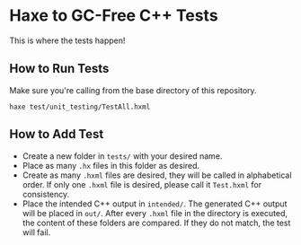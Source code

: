 # Haxe to GC-Free C++ Tests

This is where the tests happen!

## How to Run Tests
Make sure you're calling from the base directory of this repository.
```hxml
haxe test/unit_testing/TestAll.hxml
```

## How to Add Test
 * Create a new folder in `tests/` with your desired name.
 * Place as many `.hx` files in this folder as desired.
 * Create as many `.hxml` files are desired, they will be called in alphabetical order. If only one `.hxml` file is desired, please call it `Test.hxml` for consistency.
 * Place the intended C++ output in `intended/`. The generated C++ output will be placed in `out/`. After every `.hxml` file in the directory is executed, the content of these folders are compared. If they do not match, the test will fail.
